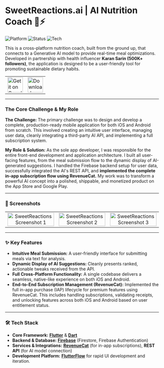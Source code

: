 # SweetReactions.ai | AI Nutrition Coach 🧠⚡

![Platform](https://img.shields.io/badge/Platform-iOS%20%26%20Android-informational)
![Status](https://img.shields.io/badge/Status-Live%20on%20Stores-success)
![Tech](https://img.shields.io/badge/Tech-Flutter%20%26%20Firebase-blue)

This is a cross-platform nutrition coach, built from the ground up, that connects to a Generative AI model to provide real-time meal optimizations. Developed in partnership with health influencer **Karan Sarin (500K+ followers)**, the application is designed to be a user-friendly tool for promoting sustainable dietary habits.

<table>
  <tr>
    <td valign="middle">
      <a href="https://play.google.com/store/apps/details?id=com.sweetreactions.app" target="_blank">
        <img alt="Get it on Google Play" src="https://upload.wikimedia.org/wikipedia/commons/7/78/Google_Play_Store_badge_EN.svg" height="50">
      </a>
    </td>
    <td valign="middle">
      <a href="https://apps.apple.com/in/app/sweetreactions-ai/id6749315439" target="_blank">
        <img src="https://upload.wikimedia.org/wikipedia/commons/3/3c/Download_on_the_App_Store_Badge.svg" alt="Download on the App Store" height="50">
      </a>
    </td>
  </tr>
</table>

---

### The Core Challenge & My Role

**The Challenge:** The primary challenge was to design and develop a complete, production-ready mobile application for both iOS and Android from scratch. This involved creating an intuitive user interface, managing user data, cleanly integrating a third-party AI API, and implementing a full subscription system.

**My Role & Solution:** As the sole app developer, I was responsible for the entire front-end development and application architecture. I built all user-facing features, from the meal submission flow to the dynamic display of AI-generated suggestions. I handled the Firebase backend setup for user data, successfully integrated the AI's REST API, and **implemented the complete in-app subscription flow using RevenueCat.** My work was to transform a powerful AI concept into a polished, shippable, and monetized product on the App Store and Google Play.

---

### 📸 Screenshots

<table>
  <tr>
    <td align="center"><img src="https://pub-d9afa562558146b39c2630ebdaf3018a.r2.dev/Broachcutter%20Screenshots/Sweetreactions%20Screenshot/0.webp" alt="SweetReactions Screenshot 1" width="100%"></td>
    <td align="center"><img src="https://pub-d9afa562558146b39c2630ebdaf3018a.r2.dev/Broachcutter%20Screenshots/Sweetreactions%20Screenshot/1.webp" alt="SweetReactions Screenshot 2" width="100%"></td>
    <td align="center"><img src="https://pub-d9afa562558146b39c2630ebdaf3018a.r2.dev/Broachcutter%20Screenshots/Sweetreactions%20Screenshot/2.webp" alt="SweetReactions Screenshot 3" width="100%"></td>
  </tr>
</table>

---

### ✨ Key Features

* **Intuitive Meal Submission:** A user-friendly interface for submitting meals via text for analysis.
* **Dynamic Display of AI Suggestions:** Cleanly presents ranked, actionable tweaks received from the API.
* **Full Cross-Platform Functionality:** A single codebase delivers a seamless, native-like experience on both iOS and Android.
* **End-to-End Subscription Management (RevenueCat):** Implemented the full in-app purchase (IAP) lifecycle for premium features using RevenueCat. This includes handling subscriptions, validating receipts, and unlocking features across both iOS and Android based on user entitlement status.

---

### 🛠️ Tech Stack

* **Core Framework:** [**Flutter**](https://flutter.dev/) & [**Dart**](https://dart.dev/)
* **Backend & Database:** [**Firebase**](https://firebase.google.com/) (Firestore, Firebase Authentication)
* **Services & Integrations:** [**RevenueCat**](https://www.revenuecat.com/) (for in-app subscriptions), **REST API** (for AI model connection)
* **Development Platform:** [**FlutterFlow**](https://flutterflow.io/) for rapid UI development and iteration.